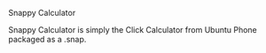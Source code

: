 Snappy Calculator

Snappy Calculator is simply the Click Calculator from Ubuntu Phone packaged as a .snap.

